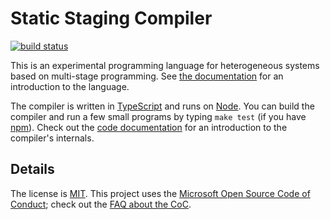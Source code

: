 Static Staging Compiler
=======================

[![build status](https://circleci.com/gh/Microsoft/staticstaging.svg?style=shield&circle-token=c39f027c650d4a4e2c6f9b59868309c210228de3)](https://circleci.com/gh/Microsoft/staticstaging)

This is an experimental programming language for heterogeneous systems based on multi-stage programming. See [the documentation][docs] for an introduction to the language.

The compiler is written in [TypeScript][] and runs on [Node][].
You can build the compiler and run a few small programs by typing `make test` (if you have [npm][]).
Check out the [code documentation][hacking] for an introduction to the compiler's internals.

[npm]: https://www.npmjs.com/
[Node]: https://nodejs.org/
[TypeScript]: http://www.typescriptlang.org/
[docs]: http://microsoft.github.io/staticstaging/docs/
[hacking]: http://microsoft.github.io/staticstaging/docs/hacking.html

## Details

The license is [MIT][].
This project uses the [Microsoft Open Source Code of Conduct][coc]; check out the [FAQ about the CoC][cocfaq].

[MIT]: https://opensource.org/licenses/MIT
[coc]: https://opensource.microsoft.com/codeofconduct/
[cocfaq]: https://opensource.microsoft.com/codeofconduct/faq/
